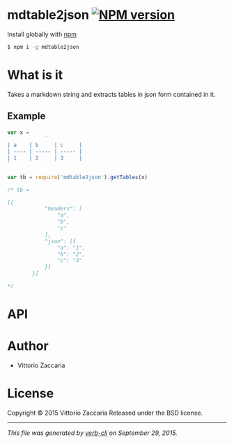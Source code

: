 # mdtable2json [![NPM version](https://badge.fury.io/js/mdtable2json.svg)](http://badge.fury.io/js/mdtable2json)

Install globally with [npm](https://www.npmjs.com/)

```sh
$ npm i -g mdtable2json
```

# What is it

Takes a markdown string and extracts tables in json form contained in it.

## Example

``` js
var x =
            `
| a    | b     | c     |
| ---- | ----- | ----- |
| 1    | 2     | 3     |
`

var tb = require('mdtable2json').getTables(x)

/* tb =

[{
            "headers": [
                "a",
                "b",
                "c"
            ],
            "json": [{
                "a": "1",
                "b": "2",
                "c": "3"
            }]
        }]

*/
```

# API

<!-- Start index.js -->

<!-- End index.js -->

# Author

* Vittorio Zaccaria

# License
Copyright © 2015 Vittorio Zaccaria
Released under the BSD license.

***

_This file was generated by [verb-cli](https://github.com/assemble/verb-cli) on September 29, 2015._

